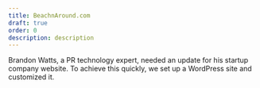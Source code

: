 ```yaml
---
title: BeachnAround.com
draft: true
order: 0
description: description
---
```


Brandon Watts, a PR technology expert, needed an update for his startup company website. To achieve this quickly, we set up a WordPress site and customized it.
